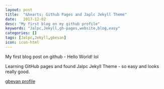 ```yaml
---
layout: post
title:  "&hearts; Github Pages and Japlc Jekyll Theme"
date:   2017-12-02
desc: "My first blog on my github profile"
keywords: "Jalpc,Jekyll,gh-pages,website,blog,easy"
categories: []
tags: [Jalpc,Jekyll,gbevan]
icon: icon-html
---
```


My first blog post on github -  Hello World! lol

Learning GitHub pages and found Jalpc Jekyll Theme - so easy and looks really good.

[gbevan profile](https://gbevan.github.io)
